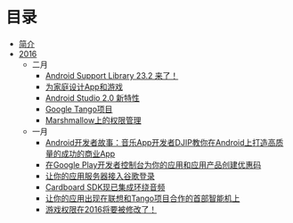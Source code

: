 # 目录

* [简介](README.md)
* [2016](2016/2016.md)
	- 二月
	   * [Android Support Library 23.2 来了！](2016/february-24.md)
	   * [为家庭设计App和游戏](2016/february-18.md)
	   * [Android Studio 2.0 新特性](2016/february-05.md)
	   * [Google Tango项目](2016/february-04.md)
	   * [Marshmallow上的权限管理](2016/february-01.md)
	- 一月
	   * [Android开发者故事：音乐App开发者DJIP教你在Android上打造高质量的成功的商业App](2016/january-20.md)
	   * [在Google Play开发者控制台为你的应用和应用产品创建优惠码](2016/january-15.md)
	   * [让你的应用服务器接入谷歌登录](2016/january-14.md)
	   * [Cardboard SDK现已集成环绕音频](2016/january-13.md)
	   * [让你的应用出现在联想和Tango项目合作的首部智能机上](2016/january-07.md)
		* [游戏权限在2016将要被修改了！](2016/january-23.md)